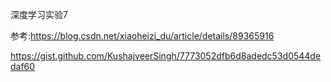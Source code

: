 深度学习实验7

参考:https://blog.csdn.net/xiaoheizi_du/article/details/89365916


https://gist.github.com/KushajveerSingh/7773052dfb6d8adedc53d0544dedaf60